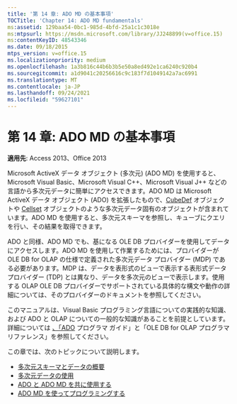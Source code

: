 ```yaml
---
title: '第 14 章: ADO MD の基本事項'
TOCTitle: 'Chapter 14: ADO MD fundamentals'
ms:assetid: 129baa54-0bc1-985d-4bfd-25a1c1c3018e
ms:mtpsurl: https://msdn.microsoft.com/library/JJ248899(v=office.15)
ms:contentKeyID: 48543346
ms.date: 09/18/2015
mtps_version: v=office.15
ms.localizationpriority: medium
ms.openlocfilehash: 1a3b816c44b6b3b5e50a8ed492e1ca6240c920b4
ms.sourcegitcommit: a1d9041c20256616c9c183f7d1049142a7ac6991
ms.translationtype: MT
ms.contentlocale: ja-JP
ms.lasthandoff: 09/24/2021
ms.locfileid: "59627101"
---
```

# <a name="chapter-14-ado-md-fundamentals"></a>第 14 章: ADO MD の基本事項

**適用先**: Access 2013、Office 2013

Microsoft ActiveX データ オブジェクト (多次元) (ADO MD) を使用すると、Microsoft Visual Basic、Microsoft Visual C++、Microsoft Visual J++ などの言語から多次元データに簡単にアクセスできます。ADO MD は Microsoft ActiveX データ オブジェクト (ADO) を拡張したもので、[CubeDef](cubedef-object-ado-md.md) オブジェクトや [Cellset](cellset-object-ado-md.md) オブジェクトのような多次元データ固有のオブジェクトが含まれています。ADO MD を使用すると、多次元スキーマを参照し、キューブにクエリを行い、その結果を取得できます。

ADO と同様、ADO MD でも、基になる OLE DB プロバイダーを使用してデータにアクセスします。ADO MD を使用して作業するためには、プロバイダーが OLE DB for OLAP の仕様で定義された多次元データ プロバイダー (MDP) である必要があります。MDP は、データを表形式のビューで表示する表形式データ プロバイダー (TDP) とは異なり、データを多次元のビューで表示します。使用する OLAP OLE DB プロバイダーでサポートされている具体的な構文や動作の詳細については、そのプロバイダーのドキュメントを参照してください。

このマニュアルは、Visual Basic プログラミング言語についての実践的な知識、および ADO と OLAP についての一般的な知識があることを前提としています。 詳細については [、「ADO](ado-programmer-s-guide.md) プログラマ ガイド」と「OLE DB for OLAP プログラマリファレンス」を参照してください。 

この章では、次のトピックについて説明します。

- [多次元スキーマとデータの概要](overview-of-multidimensional-schemas-and-data.md)
- [多次元データの使用](working-with-multidimensional-data.md)
- [ADO と ADO MD を共に使用する](using-ado-with-ado-md.md)
- [ADO MD を使ってプログラミングする](programming-with-ado-md.md)
